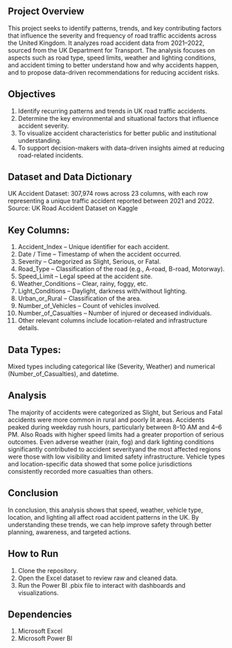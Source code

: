 ## __Project Overview__

This project seeks to identify patterns, trends, and key contributing factors that influence the severity and frequency of road traffic accidents across the United Kingdom. It analyzes road accident data from 2021–2022, sourced from the UK Department for Transport. The analysis focuses on aspects such as road type, speed limits, weather and lighting conditions, and accident timing to better understand how and why accidents happen, and to propose data-driven recommendations for reducing accident risks.

## __Objectives__

1. Identify recurring patterns and trends in UK road traffic accidents.
2. Determine the key environmental and situational factors that influence accident severity.
3. To visualize accident characteristics for better public and institutional understanding.
4. To support decision-makers with data-driven insights aimed at reducing road-related incidents.

## __Dataset and Data Dictionary__
UK Accident Dataset:
307,974 rows across 23 columns, with each row representing a unique traffic accident reported between 2021 and 2022.
Source: UK Road Accident Dataset on Kaggle

## Key Columns:
1. Accident_Index – Unique identifier for each accident.
2. Date / Time – Timestamp of when the accident occurred.
3. Severity – Categorized as Slight, Serious, or Fatal.
4. Road_Type – Classification of the road (e.g., A-road, B-road, Motorway).
5. Speed_Limit – Legal speed at the accident site.
6. Weather_Conditions – Clear, rainy, foggy, etc.
7. Light_Conditions – Daylight, darkness with/without lighting.
8. Urban_or_Rural – Classification of the area.
9. Number_of_Vehicles – Count of vehicles involved.
10. Number_of_Casualties – Number of injured or deceased individuals.
11. Other relevant columns include location-related and infrastructure details.

## Data Types:
Mixed types including categorical like (Severity, Weather) and numerical (Number_of_Casualties), and datetime.

## __Analysis__
The majority of accidents were categorized as Slight, but Serious and Fatal accidents were more common in rural and poorly lit areas. Accidents peaked during weekday rush hours, particularly between 8–10 AM and 4–6 PM. Also Roads with higher speed limits had a greater proportion of serious outcomes. Even adverse weather (rain, fog) and dark lighting conditions significantly contributed to accident severityand the most affected regions were those with low visibility and limited safety infrastructure. Vehicle types and location-specific data showed that some police jurisdictions consistently recorded more casualties than others.

## __Conclusion__
In conclusion, this analysis shows that speed, weather, vehicle type, location, and lighting all affect road accident patterns in the UK. By understanding these trends, we can help improve safety through better planning, awareness, and targeted actions.

## __How to Run__
1. Clone the repository.
2. Open the Excel dataset to review raw and cleaned data.
3. Run the Power BI .pbix file to interact with dashboards and visualizations.

## __Dependencies__
1. Microsoft Excel
2. Microsoft Power BI

